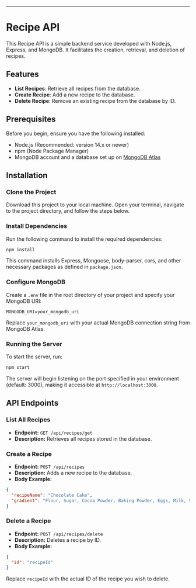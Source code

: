 

---

# Recipe API

This Recipe API is a simple backend service developed with Node.js, Express, and MongoDB. It facilitates the creation, retrieval, and deletion of recipes.

## Features

- **List Recipes**: Retrieve all recipes from the database.
- **Create Recipe**: Add a new recipe to the database.
- **Delete Recipe**: Remove an existing recipe from the database by ID.

## Prerequisites

Before you begin, ensure you have the following installed:

- Node.js (Recommended: version 14.x or newer)
- npm (Node Package Manager)
- MongoDB account and a database set up on [MongoDB Atlas](https://www.mongodb.com/cloud/atlas)

## Installation

### Clone the Project

Download this project to your local machine. Open your terminal, navigate to the project directory, and follow the steps below.

### Install Dependencies

Run the following command to install the required dependencies:

```bash
npm install
```

This command installs Express, Mongoose, body-parser, cors, and other necessary packages as defined in `package.json`.

### Configure MongoDB

Create a `.env` file in the root directory of your project and specify your MongoDB URI:

```env
MONGODB_URI=your_mongodb_uri
```

Replace `your_mongodb_uri` with your actual MongoDB connection string from MongoDB Atlas.

### Running the Server

To start the server, run:

```bash
npm start
```

The server will begin listening on the port specified in your environment (default: 3000), making it accessible at `http://localhost:3000`.

## API Endpoints

### List All Recipes

- **Endpoint:** `GET /api/recipes/get`
- **Description:** Retrieves all recipes stored in the database.

### Create a Recipe

- **Endpoint:** `POST /api/recipes`
- **Description:** Adds a new recipe to the database.
- **Body Example:**

```json
{
  "recipeName": "Chocolate Cake",
  "gradient": "Flour, Sugar, Cocoa Powder, Baking Powder, Eggs, Milk, Vegetable Oil, Vanilla Extract"
}
```

### Delete a Recipe

- **Endpoint:** `POST /api/recipes/delete`
- **Description:** Deletes a recipe by ID.
- **Body Example:**

```json
{
  "id": "recipeId"
}
```

Replace `recipeId` with the actual ID of the recipe you wish to delete.



